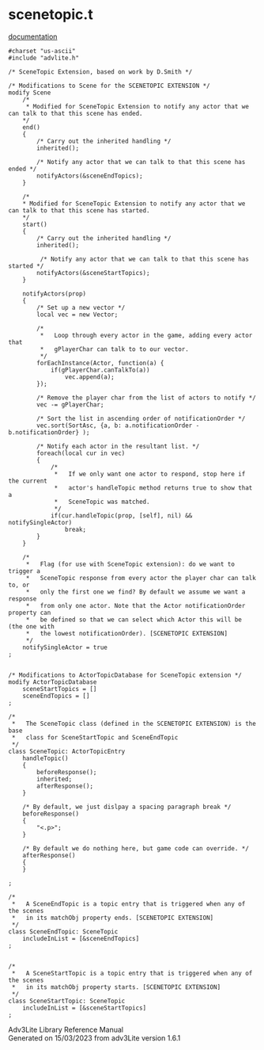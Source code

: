 ---
---
# scenetopic.t

[documentation](../file/scenetopic.t.html)

    #charset "us-ascii"
    #include "advlite.h"

    /* SceneTopic Extension, based on work by D.Smith */

    /* Modifications to Scene for the SCENETOPIC EXTENSION */
    modify Scene
        /* 
         * Modified for SceneTopic Extension to notify any actor that we can talk to that this scene has ended.
        */
        end()
        { 
            /* Carry out the inherited handling */
            inherited();
            
            /* Notify any actor that we can talk to that this scene has ended */
            notifyActors(&sceneEndTopics);
        }
        
        /*  
        * Modified for SceneTopic Extension to notify any actor that we can talk to that this scene has started. 
        */
        start()    
        {
            /* Carry out the inherited handling */     
            inherited();
            
             /* Notify any actor that we can talk to that this scene has started */
            notifyActors(&sceneStartTopics);
        }
        
        notifyActors(prop)
        {
            /* Set up a new vector */
            local vec = new Vector;
            
            /* 
             *   Loop through every actor in the game, adding every actor that
             *   gPlayerChar can talk to to our vector.
             */
            forEachInstance(Actor, function(a) {
                if(gPlayerChar.canTalkTo(a))
                    vec.append(a);            
            });
            
            /* Remove the player char from the list of actors to notify */
            vec -= gPlayerChar;
            
            /* Sort the list in ascending order of notificationOrder */
            vec.sort(SortAsc, {a, b: a.notificationOrder - b.notificationOrder} );
            
            /* Notify each actor in the resultant list. */
            foreach(local cur in vec)
            {           
                /* 
                 *   If we only want one actor to respond, stop here if the current
                 *   actor's handleTopic method returns true to show that a
                 *   SceneTopic was matched.
                 */
                if(cur.handleTopic(prop, [self], nil) && notifySingleActor)
                    break;
            }
        }
        
        /* 
         *   Flag (for use with SceneTopic extension): do we want to trigger a
         *   SceneTopic response from every actor the player char can talk to, or
         *   only the first one we find? By default we assume we want a response
         *   from only one actor. Note that the Actor notificationOrder property can
         *   be defined so that we can select which Actor this will be (the one with
         *   the lowest notificationOrder). [SCENETOPIC EXTENSION]
         */
        notifySingleActor = true
    ;


    /* Modifications to ActorTopicDatabase for SceneTopic extension */
    modify ActorTopicDatabase
        sceneStartTopics = []
        sceneEndTopics = []
    ;

    /* 
     *   The SceneTopic class (defined in the SCENETOPIC EXTENSION) is the base
     *   class for SceneStartTopic and SceneEndTopic
     */
    class SceneTopic: ActorTopicEntry
        handleTopic()
        {
            beforeResponse();
            inherited;
            afterResponse();
        }
        
        /* By default, we just dislpay a spacing paragraph break */
        beforeResponse()
        {
            "<.p>";       
        }
        
        /* By default we do nothing here, but game code can override. */
        afterResponse()
        {        
        }
        
    ;

    /* 
     *   A SceneEndTopic is a topic entry that is triggered when any of the scenes
     *   in its matchObj property ends. [SCENETOPIC EXTENSION]
     */
    class SceneEndTopic: SceneTopic
        includeInList = [&sceneEndTopics]
    ;


    /* 
     *   A SceneStartTopic is a topic entry that is triggered when any of the scenes
     *   in its matchObj property starts. [SCENETOPIC EXTENSION]
     */
    class SceneStartTopic: SceneTopic
        includeInList = [&sceneStartTopics]
    ;

<div class="ftr">

Adv3Lite Library Reference Manual  
Generated on 15/03/2023 from adv3Lite version 1.6.1

</div>
